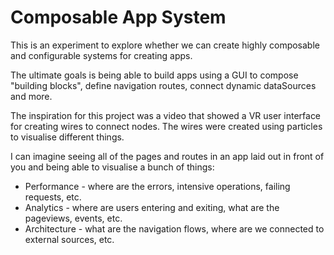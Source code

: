 # Composable App System

This is an experiment to explore whether we can create highly composable and configurable systems for creating apps.

The ultimate goals is being able to build apps using a GUI to compose "building blocks", define navigation routes, connect dynamic dataSources and more.

The inspiration for this project was a video that showed a VR user interface for creating wires to connect nodes. The wires were created using particles to visualise different things.

I can imagine seeing all of the pages and routes in an app laid out in front of you and being able to visualise a bunch of things:

* Performance - where are the errors, intensive operations, failing requests, etc.
* Analytics - where are users entering and exiting, what are the pageviews, events, etc.
* Architecture - what are the navigation flows, where are we connected to external sources, etc.